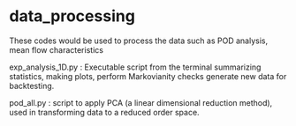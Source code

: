 # data_processing
These codes would be used to process the data such as POD analysis, mean flow characteristics

exp_analysis_1D.py : Executable script from the terminal summarizing statistics, making plots, perform Markovianity checks
generate new data for backtesting.

pod_all.py : script to apply PCA (a linear dimensional reduction method), used in transforming data to a reduced order space.
